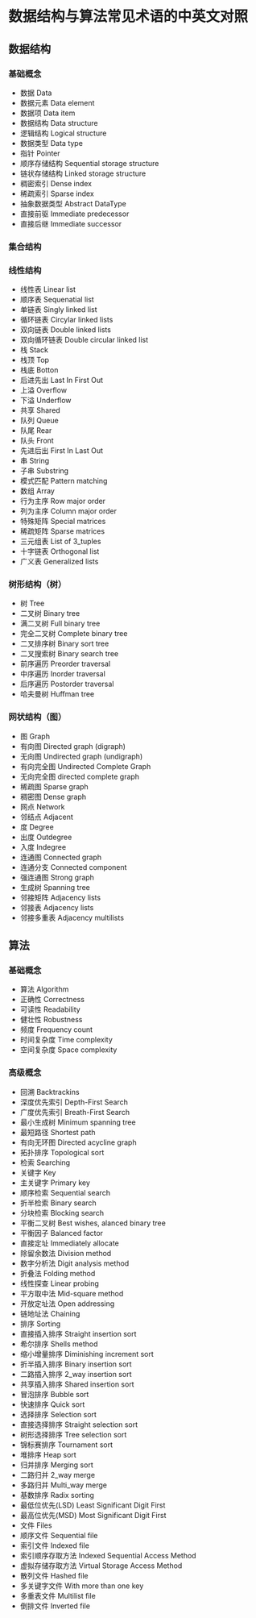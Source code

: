 # 数据结构与算法常见术语的中英文对照

## 数据结构

  
### 基础概念

+ 数据   Data
+ 数据元素   Data element
+ 数据项   Data   item
+ 数据结构   Data   structure
+ 逻辑结构   Logical   structure
+ 数据类型   Data   type
+ 指针   Pointer
+ 顺序存储结构   Sequential   storage   structure
+ 链状存储结构   Linked   storage   structure
+ 稠密索引   Dense   index
+ 稀疏索引   Sparse   index
+ 抽象数据类型   Abstract   DataType
+ 直接前驱   Immediate   predecessor
+ 直接后继   Immediate   successor

### 集合结构

### 线性结构
+ 线性表   Linear   list
+ 顺序表   Sequenatial   list
+ 单链表   Singly   linked   list
+ 循环链表   Circylar   linked   lists
+ 双向链表   Double   linked   lists
+ 双向循环链表   Double   circular   linked   list
+ 栈   Stack
+ 栈顶   Top
+ 栈底   Botton
+ 后进先出   Last   In   First   Out
+ 上溢   Overflow
+ 下溢   Underflow
+ 共享   Shared
+ 队列   Queue
+ 队尾   Rear
+ 队头   Front
+ 先进后出   First   In   Last   Out
+ 串   String
+ 子串   Substring
+ 模式匹配   Pattern   matching
+ 数组   Array
+ 行为主序   Row   major   order
+ 列为主序   Column   major   order
+ 特殊矩阵   Special   matrices
+ 稀疏矩阵   Sparse   matrices
+ 三元组表   List   of   3_tuples
+ 十字链表   Orthogonal   list
+ 广义表   Generalized   lists
  

### 树形结构（树）
+ 树   Tree
+ 二叉树   Binary   tree
+ 满二叉树   Full   binary   tree
+ 完全二叉树   Complete   binary   tree
+ 二叉排序树   Binary   sort   tree
+ 二叉搜索树   Binary   search   tree
+ 前序遍历   Preorder   traversal
+ 中序遍历   Inorder   traversal
+ 后序遍历   Postorder   traversal
+ 哈夫曼树   Huffman   tree

### 网状结构（图）
+ 图   Graph
+ 有向图   Directed   graph   (digraph)
+ 无向图   Undirected   graph   (undigraph)
+ 有向完全图   Undirected   Complete   Graph
+ 无向完全图   directed   complete   graph
+ 稀疏图   Sparse   graph
+ 稠密图   Dense   graph
+ 网点   Network
+ 邻结点   Adjacent
+ 度   Degree
+ 出度   Outdegree
+ 入度   Indegree
+ 连通图   Connected   graph
+ 连通分支   Connected   component
+ 强连通图   Strong   graph
+ 生成树   Spanning   tree
+ 邻接矩阵   Adjacency   lists
+ 邻接表   Adjacency   lists
+ 邻接多重表   Adjacency   multilists

## 算法

### 基础概念
+ 算法   Algorithm
+ 正确性   Correctness
+ 可读性   Readability
+ 健壮性   Robustness
+ 频度   Frequency   count
+ 时间复杂度   Time   complexity
+ 空间复杂度   Space   complexity





### 高级概念
+ 回溯   Backtrackins
+ 深度优先索引   Depth-First   Search
+ 广度优先索引   Breath-First   Search
+ 最小生成树   Minimum   spanning   tree
+ 最短路径   Shortest   path
+ 有向无环图   Directed   acycline   graph
+ 拓扑排序   Topological   sort
+ 检索   Searching
+ 关键字   Key
+ 主关键字   Primary   key
+ 顺序检索   Sequential   search
+ 折半检索   Binary   search
+ 分块检索   Blocking   search
+ 平衡二叉树   Best   wishes,   alanced   binary   tree
+ 平衡因子   Balanced   factor
+ 直接定址   Immediately   allocate
+ 除留余数法   Division   method
+ 数字分析法   Digit   analysis   method
+ 折叠法   Folding   method
+ 线性探查   Linear   probing
+ 平方取中法   Mid-square   method
+ 开放定址法   Open   addressing
+ 链地址法   Chaining
+ 排序   Sorting
+ 直接插入排序   Straight   insertion   sort
+ 希尔排序   Shells   method
+ 缩小增量排序   Diminishing   increment   sort
+ 折半插入排序   Binary   insertion   sort
+ 二路插入排序   2_way   insertion   sort
+ 共享插入排序   Shared   insertion   sort
+ 冒泡排序   Bubble   sort
+ 快速排序   Quick   sort
+ 选择排序   Selection   sort
+ 直接选择排序   Straight   selection   sort
+ 树形选择排序   Tree   selection   sort
+ 锦标赛排序   Tournament   sort
+ 堆排序   Heap   sort
+ 归并排序   Merging   sort
+ 二路归并   2_way   merge
+ 多路归并   Multi_way   merge
+ 基数排序   Radix   sorting
+ 最低位优先(LSD)   Least   Significant   Digit   First
+ 最高位优先(MSD)   Most   Significant   Digit   First
+ 文件   Files
+ 顺序文件   Sequential   file
+ 索引文件   Indexed   file
+ 索引顺序存取方法   Indexed   Sequential   Access   Method
+ 虚拟存储存取方法   Virtual   Storage   Access   Method
+ 散列文件   Hashed   file
+ 多关键字文件   With   more   than   one   key
+ 多重表文件   Multilist   file
+ 倒排文件   Inverted   file